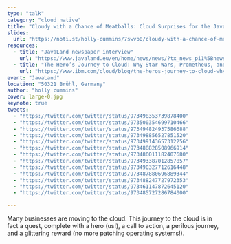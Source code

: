 ```yaml
---
type: "talk"
category: "cloud native"
title: "Cloudy with a Chance of Meatballs: Cloud Surprises for the Java Developer"
slides:
  url: "https://noti.st/holly-cummins/7swvb0/cloudy-with-a-chance-of-meatballs-cloud-surprises-for-the-java-developer-keynote"
resources:
  - title: "JavaLand newspaper interview"
    url: "https://www.javaland.eu/en/home/news/news/?tx_news_pi1%5Bnews%5D=1578&tx_news_pi1%5Bcontroller%5D=News&tx_news_pi1%5Baction%5D=detail&cHash=42753e288c5ed9457971177521f284b7"
  - title: "The Hero’s Journey to Cloud: Why Star Wars, Prometheus, and Cloud Are All Interconnected"
    url: "https://www.ibm.com/cloud/blog/the-heros-journey-to-cloud-why-star-wars-prometheus-and-cloud-are-all-interconnected"
event: "JavaLand"
location: "50321 Brühl, Germany"
author: "holly cummins"
cover: large-0.jpg
keynote: true
tweets:
  - "https://twitter.com/twitter/status/973498353739878400"
  - "https://twitter.com/twitter/status/973500354699710466"
  - "https://twitter.com/twitter/status/973494824937586688"
  - "https://twitter.com/twitter/status/973498856527851520"
  - "https://twitter.com/twitter/status/973499143657312256"
  - "https://twitter.com/twitter/status/973488828508966914"
  - "https://twitter.com/twitter/status/973486011182407680"
  - "https://twitter.com/twitter/status/973493387012857857"
  - "https://twitter.com/twitter/status/973490327712616448"
  - "https://twitter.com/twitter/status/973487880696889344"
  - "https://twitter.com/twitter/status/973488247727972353"
  - "https://twitter.com/twitter/status/973461147872645120"
  - "https://twitter.com/twitter/status/973485727286784000"

---
```

Many businesses are moving to the cloud. This journey to the cloud is in fact a quest, complete with a hero (us!), a call to action, a perilous journey, and a glittering reward (no more patching operating systems!).